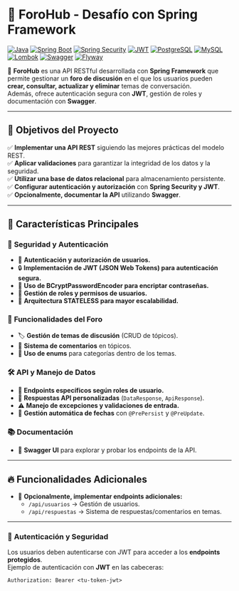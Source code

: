 # 📢 ForoHub - Desafío con Spring Framework

[![Java](https://img.shields.io/badge/Java-17-orange?style=for-the-badge)](https://www.oracle.com/java/)
[![Spring Boot](https://img.shields.io/badge/Spring%20Boot-3.2.3-green?style=for-the-badge)](https://spring.io/projects/spring-boot)
[![Spring Security](https://img.shields.io/badge/Spring%20Security-Auth-red?style=for-the-badge)](https://spring.io/projects/spring-security)
[![JWT](https://img.shields.io/badge/JWT-Auth-yellow?style=for-the-badge)](https://jwt.io/)
[![PostgreSQL](https://img.shields.io/badge/PostgreSQL-16-blue?style=for-the-badge)](https://www.postgresql.org/)
[![MySQL](https://img.shields.io/badge/MySQL-8-lightblue?style=for-the-badge)](https://www.mysql.com/)
[![Lombok](https://img.shields.io/badge/Lombok-Annotations-green?style=for-the-badge)](https://projectlombok.org/)
[![Swagger](https://img.shields.io/badge/Swagger-API%20Docs-purple?style=for-the-badge)](https://swagger.io/)
[![Flyway](https://img.shields.io/badge/Flyway-Migrations-red?style=for-the-badge)](https://flywaydb.org/)

🚀 **ForoHub** es una API RESTful desarrollada con **Spring Framework** que permite gestionar un **foro de discusión** en el que los usuarios pueden **crear, consultar, actualizar y eliminar** temas de conversación.  
Además, ofrece autenticación segura con **JWT**, gestión de roles y documentación con **Swagger**.

---

## 🎯 Objetivos del Proyecto

✅ **Implementar una API REST** siguiendo las mejores prácticas del modelo REST.  
✅ **Aplicar validaciones** para garantizar la integridad de los datos y la seguridad.  
✅ **Utilizar una base de datos relacional** para almacenamiento persistente.  
✅ **Configurar autenticación y autorización** con **Spring Security y JWT**.  
✅ **Opcionalmente, documentar la API** utilizando **Swagger**.  

---

## 🌟 Características Principales

### 🔐 **Seguridad y Autenticación**
- 👤 **Autenticación y autorización de usuarios.**
- 🔒 **Implementación de JWT (JSON Web Tokens) para autenticación segura.**
- 🔑 **Uso de BCryptPasswordEncoder para encriptar contraseñas.**
- 🔐 **Gestión de roles y permisos de usuarios.**
- 🔄 **Arquitectura STATELESS para mayor escalabilidad.**

### 📝 **Funcionalidades del Foro**
- 🏷️ **Gestión de temas de discusión** (CRUD de tópicos).
- 💬 **Sistema de comentarios** en tópicos.
- 📌 **Uso de enums** para categorías dentro de los temas.

### 🛠 **API y Manejo de Datos**
- 🔧 **Endpoints específicos según roles de usuario.**
- 📩 **Respuestas API personalizadas** (`DataResponse`, `ApiResponse`).
- ⚠️ **Manejo de excepciones y validaciones de entrada.**
- 📆 **Gestión automática de fechas** con `@PrePersist` y `@PreUpdate`.

### 📚 **Documentación**
- 📖 **Swagger UI** para explorar y probar los endpoints de la API.

---

## 🔥 Funcionalidades Adicionales
- 🚀 **Opcionalmente, implementar endpoints adicionales:**
  - `/api/usuarios` → Gestión de usuarios.
  - `/api/respuestas` → Sistema de respuestas/comentarios en temas.


---

### 🔐 **Autenticación y Seguridad**
Los usuarios deben autenticarse con JWT para acceder a los **endpoints protegidos**.  
Ejemplo de autenticación con **JWT** en las cabeceras:

```http
Authorization: Bearer <tu-token-jwt>
